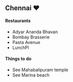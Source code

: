 ## Chennai :heart:

#### Restaurants
- Adyar Ananda Bhavan
- Bombay Brasserie
- Pasta Avenue
- LunchPl

#### Things to do
- See Mahabalipuram temple
- See Marina beach